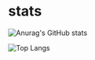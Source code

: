 # stats
![Anurag's GitHub stats](https://github-readme-stats.vercel.app/api?username=staviasz&show_icons=true&theme=highcontrast)

![Top Langs](https://github-readme-stats.vercel.app/api/top-langs/?username=staviasz&show_icons=true&theme=highcontrast&layout=donut)
